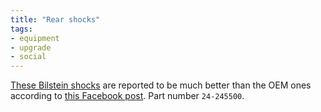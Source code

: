 ```yaml
---
title: "Rear shocks"
tags:
- equipment
- upgrade
- social
---
```

[These Bilstein shocks](https://www.amazon.com/dp/B01N5KQNZC/ref=nosim?tag=ffwf0f-20) are reported to be much better than the OEM ones according to [this Facebook post](https://www.facebook.com/groups/399267275508711/posts/677747077660728/). Part number `24-245500`.